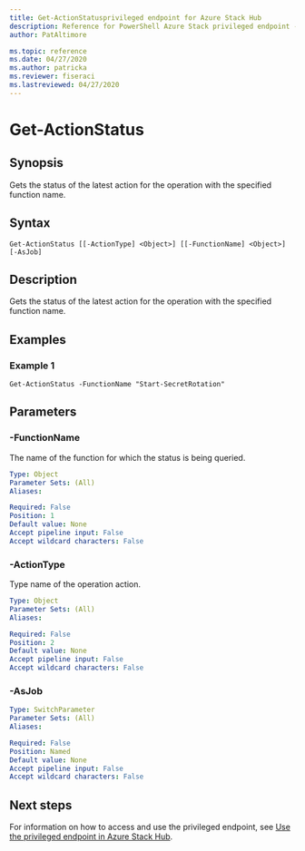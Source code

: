 ```yaml
---
title: Get-ActionStatusprivileged endpoint for Azure Stack Hub
description: Reference for PowerShell Azure Stack privileged endpoint - Get-ActionStatus
author: PatAltimore

ms.topic: reference
ms.date: 04/27/2020
ms.author: patricka
ms.reviewer: fiseraci
ms.lastreviewed: 04/27/2020
---
```


# Get-ActionStatus

## Synopsis
Gets the status of the latest action for the operation with the specified function name.

## Syntax

```
Get-ActionStatus [[-ActionType] <Object>] [[-FunctionName] <Object>] [-AsJob]
```

## Description
Gets the status of the latest action for the operation with the specified function name.

## Examples

### Example 1
```
Get-ActionStatus -FunctionName "Start-SecretRotation"
```

## Parameters

### -FunctionName
The name of the function for which the status is being queried.

```yaml
Type: Object
Parameter Sets: (All)
Aliases:

Required: False
Position: 1
Default value: None
Accept pipeline input: False
Accept wildcard characters: False
```

### -ActionType
Type name of the operation action.

```yaml
Type: Object
Parameter Sets: (All)
Aliases:

Required: False
Position: 2
Default value: None
Accept pipeline input: False
Accept wildcard characters: False
```

### -AsJob


```yaml
Type: SwitchParameter
Parameter Sets: (All)
Aliases:

Required: False
Position: Named
Default value: None
Accept pipeline input: False
Accept wildcard characters: False
```

## Next steps

For information on how to access and use the privileged endpoint, see [Use the privileged endpoint in Azure Stack Hub](../../operator/azure-stack-privileged-endpoint.md).

